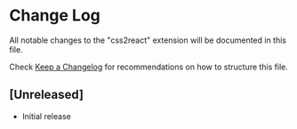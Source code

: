 # Change Log

All notable changes to the "css2react" extension will be documented in this file.

Check [Keep a Changelog](http://keepachangelog.com/) for recommendations on how to structure this file.

## [Unreleased]

- Initial release